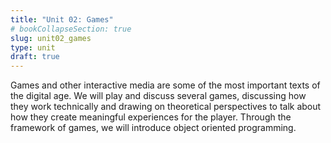 ```yaml
---
title: "Unit 02: Games"
# bookCollapseSection: true
slug: unit02_games
type: unit
draft: true
---
```



Games and other interactive media are some of the most important texts of the digital age. We will play and discuss several games, discussing how they work technically and drawing on theoretical perspectives to talk about how they create meaningful experiences for the player. Through the framework of games, we will introduce object oriented programming.

